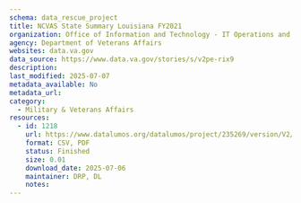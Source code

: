 ```yaml
---
schema: data_rescue_project 
title: NCVAS State Summary Louisiana FY2021
organization: Office of Information and Technology - IT Operations and Services (ITOPS)
agency: Department of Veterans Affairs
websites: data.va.gov
data_source: https://www.data.va.gov/stories/s/v2pe-rix9
description: 
last_modified: 2025-07-07
metadata_available: No
metadata_url: 
category:
  - Military & Veterans Affairs 
resources:
  - id: 1218
    url: https://www.datalumos.org/datalumos/project/235269/version/V2/view
    format: CSV, PDF
    status: Finished
    size: 0.01
    download_date: 2025-07-06
    maintainer: DRP, DL
    notes: 
---
```

